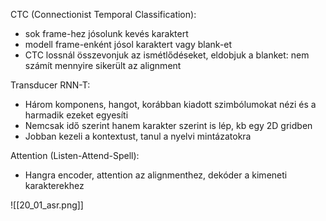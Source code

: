 CTC (Connectionist Temporal Classification):
+ sok frame-hez jósolunk kevés karaktert
+ modell frame-enként jósol karaktert vagy blank-et
+ CTC lossnál összevonjuk az ismétlődéseket, eldobjuk a blanket: nem számít mennyire sikerült az alignment

Transducer RNN-T:
+ Három komponens, hangot, korábban kiadott szimbólumokat nézi és a harmadik ezeket egyesíti
+ Nemcsak idő szerint hanem karakter szerint is lép, kb egy 2D gridben
+ Jobban kezeli a kontextust, tanul a nyelvi mintázatokra

Attention (Listen-Attend-Spell):
+ Hangra encoder, attention az alignmenthez, dekóder a kimeneti karakterekhez

![[20_01_asr.png]]